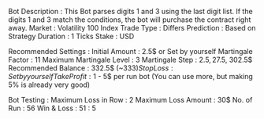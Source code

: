 Bot Description :
 This Bot parses digits 1 and 3 using the last digit list. If the digits 1 and 3 match the conditions, the bot will purchase the contract right away.
Market : Volatility 100 Index
Trade Type : Differs
Prediction : Based on Strategy
Duration : 1 Ticks
Stake : USD

Recommended Settings :
Initial Amount : 2.5$ or Set by yourself
Martingale Factor : 11
Maximum Martingale Level : 3
Martingale Step : 2.5$, 27.5$, 302.5$
Recommended Balance : 332.5$ (~333$)
Stop Loss : Set by yourself
Take Profit : 1$ - 5$ per run bot (You can use more, but making 5% is already very good)

Bot Testing :
Maximum Loss in Row : 2
Maximum Loss Amount : 30$
No. of Run : 56
Win & Loss : 51 : 5
